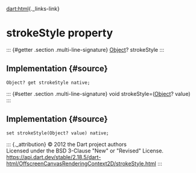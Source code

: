 [dart:html](../../dart-html/dart-html-library){._links-link}

strokeStyle property
====================

::: {#getter .section .multi-line-signature}
[Object](../../dart-core/object-class)? strokeStyle
:::

Implementation {#source}
--------------

``` {.language-dart data-language="dart"}
Object? get strokeStyle native;
```

::: {#setter .section .multi-line-signature}
void strokeStyle=([Object](../../dart-core/object-class)? value)
:::

Implementation {#source}
--------------

``` {.language-dart data-language="dart"}
set strokeStyle(Object? value) native;
```

::: {._attribution}
© 2012 the Dart project authors\
Licensed under the BSD 3-Clause \"New\" or \"Revised\" License.\
<https://api.dart.dev/stable/2.18.5/dart-html/OffscreenCanvasRenderingContext2D/strokeStyle.html>
:::
